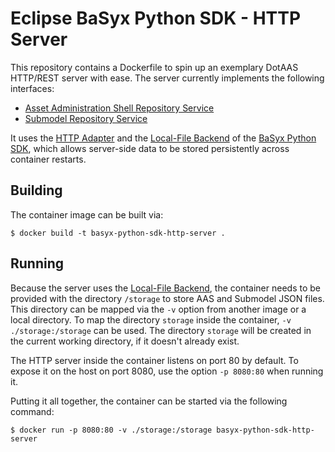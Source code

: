 # Eclipse BaSyx Python SDK - HTTP Server

This repository contains a Dockerfile to spin up an exemplary DotAAS HTTP/REST server with ease.
The server currently implements the following interfaces:

- [Asset Administration Shell Repository Service][4]
- [Submodel Repository Service][5]

It uses the [HTTP Adapter][1] and the [Local-File Backend][2] of the [BaSyx Python SDK][3], which allows server-side data to be stored persistently across container restarts.


## Building
The container image can be built via:
```
$ docker build -t basyx-python-sdk-http-server .
```

## Running
Because the server uses the [Local-File Backend][2], the container needs to be provided with the directory `/storage` to store AAS and Submodel JSON files.
This directory can be mapped via the `-v` option from another image or a local directory.
To map the directory `storage` inside the container, `-v ./storage:/storage` can be used.
The directory `storage` will be created in the current working directory, if it doesn't already exist.

The HTTP server inside the container listens on port 80 by default.
To expose it on the host on port 8080, use the option `-p 8080:80` when running it.

Putting it all together, the container can be started via the following command:
```
$ docker run -p 8080:80 -v ./storage:/storage basyx-python-sdk-http-server
```

[1]: https://github.com/eclipse-basyx/basyx-python-sdk/pull/238
[2]: https://basyx-python-sdk.readthedocs.io/en/latest/backend/local_file.html
[3]: https://github.com/eclipse-basyx/basyx-python-sdk
[4]: https://app.swaggerhub.com/apis/Plattform_i40/AssetAdministrationShellRepositoryServiceSpecification/V3.0.1_SSP-001
[5]: https://app.swaggerhub.com/apis/Plattform_i40/SubmodelRepositoryServiceSpecification/V3.0.1_SSP-001
